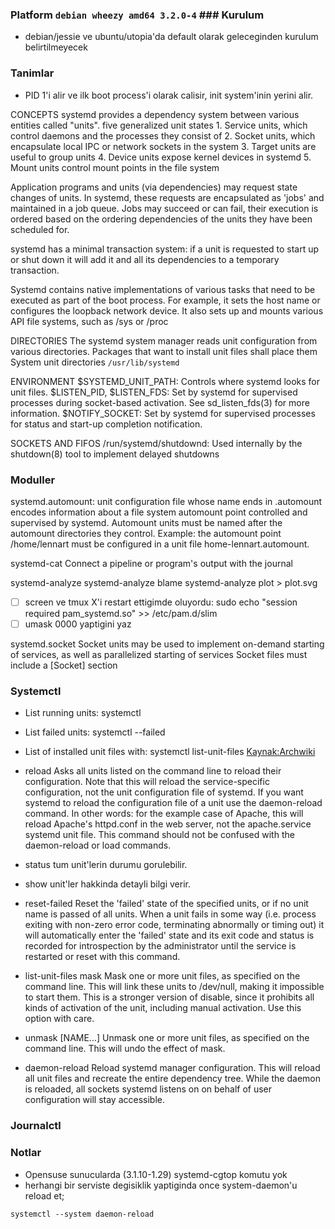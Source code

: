 ### Platform `debian wheezy amd64 3.2.0-4` ### Kurulum
* debian/jessie ve ubuntu/utopia'da default olarak geleceginden kurulum
belirtilmeyecek

### Tanimlar
* PID 1'i alir ve ilk boot process'i olarak calisir, init system'inin yerini
alir. 

CONCEPTS systemd provides a dependency system between various entities called
"units".  five generalized unit states 1. Service units, which control daemons
and the processes they consist of 2. Socket units, which encapsulate local IPC
or network sockets in the system 3. Target units are useful to group units 4.
Device units expose kernel devices in systemd 5. Mount units control mount
points in the file system

Application programs and units (via dependencies) may request state changes of
units. In systemd, these requests are encapsulated as 'jobs' and maintained in
a job queue. Jobs may succeed or can fail, their execution is ordered based on
the ordering dependencies of the units they have been scheduled for.

systemd has a minimal transaction system: if a unit is requested to start up or
shut down it will add it and all its dependencies to a temporary transaction.

Systemd contains native implementations of various tasks that need to be
executed as part of the boot process. For example, it sets the host name or
configures the loopback network device. It also sets up and mounts various API
file systems, such as /sys or /proc

DIRECTORIES 
The systemd system manager reads unit configuration from various
directories. Packages that want to install unit files shall place them System
unit directories `/usr/lib/systemd`

ENVIRONMENT 
$SYSTEMD_UNIT_PATH: Controls where systemd looks for unit files.
$LISTEN_PID, $LISTEN_FDS: Set by systemd for supervised processes during
socket-based activation. See sd_listen_fds(3) for more information.
$NOTIFY_SOCKET: Set by systemd for supervised processes for status and start-up
completion notification.

SOCKETS AND FIFOS 
/run/systemd/shutdownd: Used internally by the shutdown(8)
tool to implement delayed shutdowns

### Moduller #### 
systemd.automount: unit configuration file whose name ends in
.automount encodes information about a file system automount point controlled
and supervised by systemd.  Automount units must be named after the automount
directories they control.  Example: the automount point /home/lennart must be
configured in a unit file home-lennart.automount.

systemd-cat 
Connect a pipeline or program's output with the journal 

systemd-analyze 
systemd-analyze blame 
systemd-analyze plot > plot.svg
* [ ] screen ve tmux X'i restart ettigimde oluyordu:
sudo echo "session required pam_systemd.so" >>  /etc/pam.d/slim
* [ ] umask 0000 yaptigini yaz

systemd.socket Socket units may be used to implement on-demand starting of
services, as  well as parallelized starting of services Socket files must
include a [Socket] section

### Systemctl
* List running units: systemctl
* List failed units: systemctl --failed
* List of installed unit files with: systemctl list-unit-files
[Kaynak:Archwiki](https://wiki.archlinux.org/index.php/systemd)

* reload
 Asks all units listed on the command line to reload their configuration. Note
 that this will reload the service-specific configuration, not the unit
 configuration file of systemd. If you want systemd to reload the configuration
 file of a unit use the daemon-reload command. In other words: for the example
 case of Apache, this will reload Apache's httpd.conf in the web server, not
 the apache.service systemd unit file.  This command should not be confused
 with the daemon-reload or load commands.
* status
tum unit'lerin durumu gorulebilir.
* show
unit'ler hakkinda detayli bilgi verir.
* reset-failed
Reset the 'failed' state of the specified units, or if no unit name is passed
of all units. When a unit fails in some way (i.e. process exiting with non-zero
error code, terminating abnormally or timing out) it will automatically enter
the 'failed' state and its exit code and status is recorded for introspection
by the administrator until the service is restarted or reset with this command.
* list-unit-files mask
Mask one or more unit files, as specified on the command line. This will link
these units to /dev/null, making it impossible to start them. This is a
stronger version of disable, since it prohibits all kinds of activation of the
unit, including manual activation. Use this option with care.
* unmask [NAME...]
Unmask one or more unit files, as specified on the command line. This will undo
the effect of mask.

* daemon-reload
Reload systemd manager configuration. This will reload all unit files and
recreate the entire dependency tree. While the daemon is reloaded, all sockets
systemd listens on on behalf of user configuration will stay accessible.

### Journalctl


### Notlar 
* Opensuse sunucularda (3.1.10-1.29) systemd-cgtop komutu yok
* herhangi bir serviste degisiklik yaptiginda once system-daemon'u reload et;
```
systemctl --system daemon-reload
```

